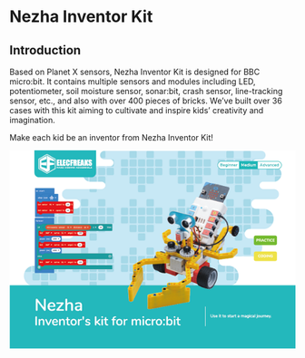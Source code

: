 # Nezha Inventor Kit

## Introduction

Based on Planet X sensors, Nezha Inventor Kit is designed for BBC micro:bit. It contains multiple sensors and modules including LED, potentiometer, soil moisture sensor, sonar:bit, crash sensor, line-tracking sensor, etc., and also with over 400 pieces of bricks. We’ve built over 36 cases with this kit aiming to cultivate and inspire kids’ creativity and imagination.  

Make each kid be an inventor from Nezha Inventor Kit!

![](./images/Nezha-Inventors-kit-for-microbit-01.png)

